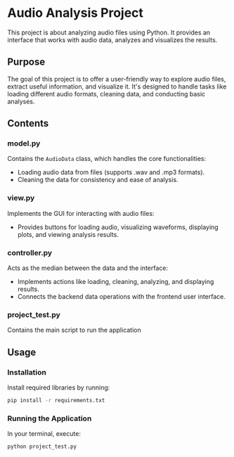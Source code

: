 # Audio Analysis Project

This project is about analyzing audio files using Python. It provides an interface that works with audio data, analyzes and visualizes the results.

## Purpose

The goal of this project is to offer a user-friendly way to explore audio files, extract useful information, and visualize it. It's designed to handle tasks like loading different audio formats, cleaning data, and conducting basic analyses.

## Contents

### model.py

Contains the `AudioData` class, which handles the core functionalities:

- Loading audio data from files (supports .wav and .mp3 formats).
- Cleaning the data for consistency and ease of analysis.

### view.py

Implements the GUI for interacting with audio files:

- Provides buttons for loading audio, visualizing waveforms, displaying plots, and viewing analysis results.

### controller.py

Acts as the median between the data and the interface:

- Implements actions like loading, cleaning, analyzing, and displaying results.
- Connects the backend data operations with the frontend user interface.

### project_test.py

Contains the main script to run the application

## Usage

### Installation

Install required libraries by running: 

```bash
pip install -r requirements.txt
```

### Running the Application

In your terminal, execute:

```bash
python project_test.py
